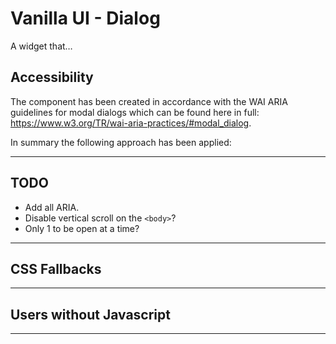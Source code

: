 # Vanilla UI - Dialog

A widget that…

## Accessibility

The component has been created in accordance with the WAI ARIA guidelines for modal dialogs which can be found here in full: <https://www.w3.org/TR/wai-aria-practices/#modal_dialog>.

In summary the following approach has been applied:

***

## TODO

* Add all ARIA.
* Disable vertical scroll on the `<body>`?
* Only 1 to be open at a time?

***

## CSS Fallbacks

***

## Users without Javascript

***
